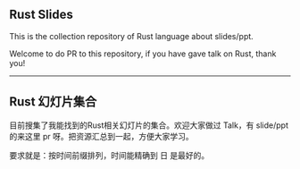 ## Rust Slides

This is the collection repository of Rust language about slides/ppt. 

Welcome to do PR to this repository, if you have gave talk on Rust, thank you!



----

## Rust 幻灯片集合

目前搜集了我能找到的Rust相关幻灯片的集合。欢迎大家做过 Talk，有 slide/ppt 的来这里 pr 呀。把资源汇总到一起，方便大家学习。

要求就是：按时间前缀排列，时间能精确到 日 是最好的。

